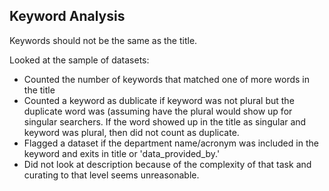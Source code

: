 ## Keyword Analysis

Keywords should not be the same as the title.

Looked at the sample of datasets:

* Counted the number of keywords that matched one of more words in the title
* Counted a keyword as dublicate if keyword was not plural but the duplicate word was (assuming have the plural would show up for singular searchers.  If the word showed up in the title as singular and keyword was plural, then did not count as duplicate.
* Flagged a dataset if the department name/acronym was included in the keyword and exits in title or 'data_provided_by.'
* Did not look at description because of the complexity of that task and curating to that level seems unreasonable.

